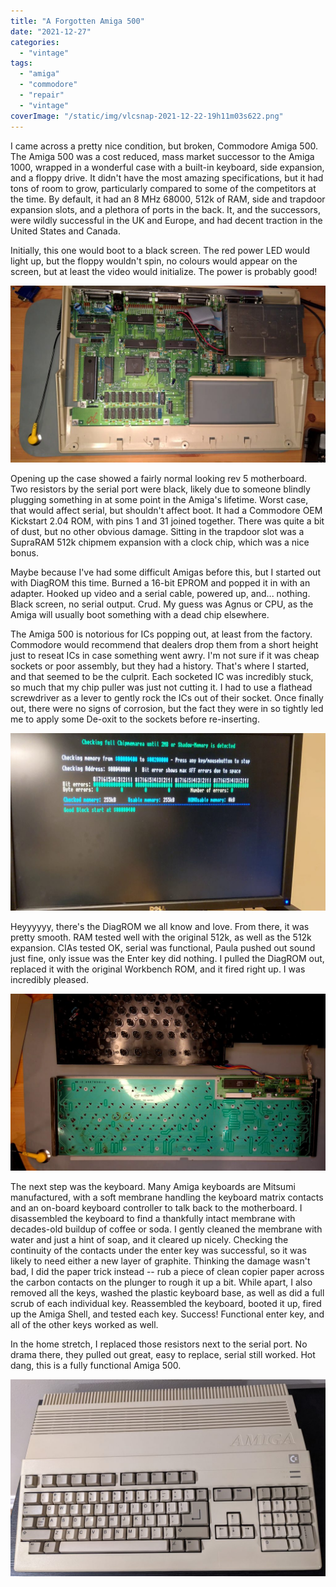 ```yaml
---
title: "A Forgotten Amiga 500"
date: "2021-12-27"
categories: 
  - "vintage"
tags: 
  - "amiga"
  - "commodore"
  - "repair"
  - "vintage"
coverImage: "/static/img/vlcsnap-2021-12-22-19h11m03s622.png"
---
```


I came across a pretty nice condition, but broken, Commodore Amiga 500. The Amiga 500 was a cost reduced, mass market successor to the Amiga 1000, wrapped in a wonderful case with a built-in keyboard, side expansion, and a floppy drive. It didn't have the most amazing specifications, but it had tons of room to grow, particularly compared to some of the competitors at the time. By default, it had an 8 MHz 68000, 512k of RAM, side and trapdoor expansion slots, and a plethora of ports in the back. It, and the successors, were wildly successful in the UK and Europe, and had decent traction in the United States and Canada.

Initially, this one would boot to a black screen. The red power LED would light up, but the floppy wouldn't spin, no colours would appear on the screen, but at least the video would initialize. The power is probably good!

![Commodore Amiga 500 with the top case and keyboard off, showing a motherboard with two black resistors on top](/static/img/2000-vlcsnap-2021-12-22-19h14m11s505.png-1024x576.jpg)

Opening up the case showed a fairly normal looking rev 5 motherboard. Two resistors by the serial port were black, likely due to someone blindly plugging something in at some point in the Amiga's lifetime. Worst case, that would affect serial, but shouldn't affect boot. It had a Commodore OEM Kickstart 2.04 ROM, with pins 1 and 31 joined together. There was quite a bit of dust, but no other obvious damage. Sitting in the trapdoor slot was a SupraRAM 512k chipmem expansion with a clock chip, which was a nice bonus.

Maybe because I've had some difficult Amigas before this, but I started out with DiagROM this time. Burned a 16-bit EPROM and popped it in with an adapter. Hooked up video and a serial cable, powered up, and... nothing. Black screen, no serial output. Crud. My guess was Agnus or CPU, as the Amiga will usually boot something with a dead chip elsewhere.

The Amiga 500 is notorious for ICs popping out, at least from the factory. Commodore would recommend that dealers drop them from a short height just to reseat ICs in case something went awry. I'm not sure if it was cheap sockets or poor assembly, but they had a history. That's where I started, and that seemed to be the culprit. Each socketed IC was incredibly stuck, so much that my chip puller was just not cutting it. I had to use a flathead screwdriver as a lever to gently rock the ICs out of their socket. Once finally out, there were no signs of corrosion, but the fact they were in so tightly led me to apply some De-oxit to the sockets before re-inserting.

![Photo of a monitor displaying DiagROM output from the Commodore Amiga 500, doing a memory test with 255k of memory tested so far](/static/img/2000-vlcsnap-2021-12-22-19h14m53s853.png-1024x576.jpg)

Heyyyyyy, there's the DiagROM we all know and love. From there, it was pretty smooth. RAM tested well with the original 512k, as well as the 512k expansion. CIAs tested OK, serial was functional, Paula pushed out sound just fine, only issue was the Enter key did nothing. I pulled the DiagROM out, replaced it with the original Workbench ROM, and it fired right up. I was incredibly pleased.

![Amiga 500 keyboard with the keys and plastic base removed, showing the flexible membrane with some stains](/static/img/2000-vlcsnap-2021-12-22-19h15m28s663.png-1024x576.jpg)

The next step was the keyboard. Many Amiga keyboards are Mitsumi manufactured, with a soft membrane handling the keyboard matrix contacts and an on-board keyboard controller to talk back to the motherboard. I disassembled the keyboard to find a thankfully intact membrane with decades-old buildup of coffee or soda. I gently cleaned the membrane with water and just a hint of soap, and it cleared up nicely. Checking the continuity of the contacts under the enter key was successful, so it was likely to need either a new layer of graphite. Thinking the damage wasn't bad, I did the paper trick instead -- rub a piece of clean copier paper across the carbon contacts on the plunger to rough it up a bit. While apart, I also removed all the keys, washed the plastic keyboard base, as well as did a full scrub of each individual key. Reassembled the keyboard, booted it up, fired up the Amiga Shell, and tested each key. Success! Functional enter key, and all of the other keys worked as well.

In the home stretch, I replaced those resistors next to the serial port. No drama there, they pulled out great, easy to replace, serial still worked. Hot dang, this is a fully functional Amiga 500.

![Top down view of the Commodore Amiga 500, in fairly clean condition](/static/img/PXL_20211216_221313598-1024x640.jpg)
